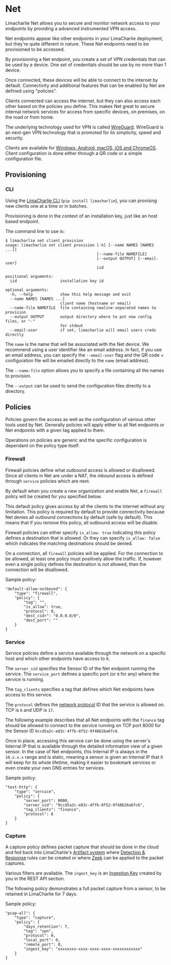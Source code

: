 # Net

Limacharlie Net allows you to secure and monitor network access to your endpoints by providing a advanced instrumented VPN access.

Net endpoints appear like other endpoints in your LimaCharlie deployment, but they're quite different in nature. These Net endpoints need to be provisioned to be accessed.

By provisioning a Net endpoint, you create a set of VPN credentials that can be used by a device. One set of credentials should be use by no more than 1 device.

Once connected, these devices will be able to connect to the internet by default. Connectivity and additional features that can be enabled by Net are defined using "policies".

Clients connected can access the internet, but they can also access each other based on the policies you define. This makes Net great to secure internal network services for access from specific devices, on premises, on the road or from home.

The underlying technology used for VPN is called [WireGuard](https://www.wireguard.com/). WireGuard is an next-gen VPN technology that is promoted for its simplicity, speed and security.

Clients are available for [Windows, Android, macOS, iOS and ChromeOS](https://www.wireguard.com/install/). Client configuration is done either through a QR code or a simple configuration file.

## Provisioning

### CLI
Using the [LimaCharlie CLI](https://github.com/refractionPOINT/python-limacharlie/) (`pip install limacharlie`), you can provising new clients one at a time or in batches.

Provisioning is done in the context of an installation key, just like an host based endpoint.

The command line to use is:

```
$ limacharlie net client provision
usage: limacharlie net client provision [-h] [--name NAMES [NAMES ...]]
                                        [--name-file NAMEFILE]
                                        [--output OUTPUT] [--email-user]
                                        iid

positional arguments:
  iid                   installation key id

optional arguments:
  -h, --help            show this help message and exit
  --name NAMES [NAMES ...]
                        client name (hostname or email)
  --name-file NAMEFILE  file containing newline-separated names to provision
  --output OUTPUT       output directory where to put new config files, or "-"
                        for stdout
  --email-user          if set, limacharlie will email users creds directly
```

The `name` is the name that will be associated with the Net device. We recommend using a user identifier like an email address. In fact, if you use an email address, you can specify the `--email-user` flag and the QR code + configuration file will be emailed directly to the `name` (email address).

The `--name-file` option allows you to specify a file containing all the names to provision.

The `--output` can be used to send the configuration files directly to a directory.

## Policies

Policies govern the access as well as the configuration of various other tools used by Net. Generally policies will apply either to all Net endpoints or Net endpoints with a given tag applied to them.

Operations on policies are generic and the specific configuration is dependant on the policy type itself.

### Firewall

Firewall policies define what *outbound* access is allowed or disallowed. Since all clients in Net are under a NAT, the *inbound* access is defined through `service` policies which are next.

By default when you create a new organization and enable Net, a `firewall` policy will be created for you specified below.

This default policy gives access by all the clients to the internet without any limitation. This policy is required by default to provide connectivity because Net denies all outbound connections by default (safe by default). This means that if you remove this policy, all outbound access will be disable.

Firewall policies can either specify `is_allow: true` indicating this policy defines a destination that is allowed. Or they can specify `is_allow: false` which indicates the matching destinations should be denied.

On a connection, all `firewall` policies will be applied. For the connection to be allowed, at least one policy must positively allow the traffic. If, however even a single policy defines the destination is *not* allowed, then the connection will be disallowed.

Sample policy:
```
"default-allow-outbound": {
    "type": "firewall",
    "policy": {
        "tag": "",
        "is_allow": true,
        "protocol": 0,
        "dest_cidr": "0.0.0.0/0",
        "dest_port": ""
    }
}
```

### Service

Service policies define a service available through the network on a specific host and which other endpoints have access to it.

The `server_sid` specifies the Sensor ID of the Net endpoint running the service. The `service_port` defines a specific port (or `0` for any) where the service is running.

The `tag_clients` specifies a tag that defines which Net endpoints have access to this service.

The `protocol` defines the [network protocol](https://www.iana.org/assignments/protocol-numbers/protocol-numbers.xhtml) ID that the service is allowed on. TCP is `6` and UDP is `17`.

The following example describes that all Net endpoints with the `finance` tag should be allowed to connect to the service running on TCP port 8000 for the Sensor ID `9ccd5a2c-e83c-4ffb-8f52-9f48626a6fc6`.

Once in place, accessing this service can be done using the server's Internal IP that is available through the detailed information view of a given sensor. In the case of Net endpoints, this Internal IP is always in the `10.x.x.x` range and is static, meaning a sensor is given an Internal IP that it will keep for its whole lifetime, making it easier to bookmark services or even create your own DNS entries for services.

Sample policy:
```
"test-http": {
    "type": "service",
    "policy": {
        "server_port": 8000,
        "server_sid": "9ccd5a2c-e83c-4ffb-8f52-9f48626a6fc6",
        "tag_clients": "finance",
        "protocol": 6
    }
}
```

### Capture

A capture policy defines packet capture that should be done in the cloud and fed back into LimaCharlie's [Artifact system](external_logs.md) where [Detection & Response](dr.md) rules can be created or where [Zeek](zeek.md) can be applied to the packet captures.

Various filters are available. The `ingest_key` is an [Ingestion Key](external_logs.md#using-the-rest-api) created by you in the REST API section.

The following policy demonstrates a full packet capture from a sensor, to be retained in LimaCharlie for 7 days.

Sample policy:
```
"pcap-all": {
    "type": "capture",
    "policy": {
        "days_retention": 7,
        "tag": "vpn",
        "protocol": 0,
        "local_port": 0,
        "remote_port": 0,
        "ingest_key": "xxxxxxxx-xxxx-xxxx-xxxx-xxxxxxxxxxxx"
    }
}
```